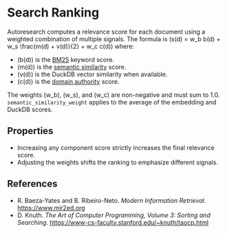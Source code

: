 # Search Ranking

Autoresearch computes a relevance score for each document using a weighted
combination of multiple signals. The formula is
\(s(d) = w_b b(d) + w_s \frac{m(d) + v(d)}{2} + w_c c(d)\) where:

- \(b(d)\) is the [BM25](bm25.md) keyword score.
- \(m(d)\) is the [semantic similarity](semantic_similarity.md) score.
- \(v(d)\) is the DuckDB vector similarity when available.
- \(c(d)\) is the [domain authority](source_credibility.md) score.

The weights \(w_b\), \(w_s\), and \(w_c\) are non-negative and must sum to
1.0. `semantic_similarity_weight` applies to the average of the embedding and
DuckDB scores.

## Properties

- Increasing any component score strictly increases the final relevance score.
- Adjusting the weights shifts the ranking to emphasize different signals.

## References

- R. Baeza-Yates and B. Ribeiro-Neto. *Modern Information Retrieval*.
  https://www.mir2ed.org
- D. Knuth. *The Art of Computer Programming, Volume 3: Sorting and
  Searching*. https://www-cs-faculty.stanford.edu/~knuth/taocp.html
